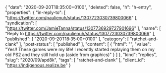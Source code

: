 {
  "date": "2020-09-20T18:35:00+0100",
  "deleted": false,
  "h": "h-entry",
  "properties": {
    "in-reply-to": [
      "https://twitter.com/paulienuh/status/1307723030739800066"
    ],
    "syndication": [
      "https://twitter.com/JamieTanna/status/1307736929727901696"
    ],
    "name": [
      "Reply to https://twitter.com/paulienuh/status/1307723030739800066"
    ],
    "published": [
      "2020-09-20T18:35:00+0100"
    ],
    "category": [
      "ratchet-and-clank"
    ],
    "post-status": [
      "published"
    ],
    "content": [
      {
        "html": "",
        "value": "Yes!! These games were my life! I recently started replaying them on my old PS2 and they still hold up (aside from graphics)"
      }
    ]
  },
  "kind": "replies",
  "slug": "2020/09/apd8k",
  "tags": [
    "ratchet-and-clank"
  ],
  "client_id": "https://indigenous.realize.be"
}

